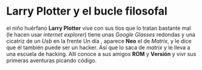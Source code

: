 # Larry Plotter y el bucle filosofal

el niño huérfano **Larry Plotter** vive con sus tíos que lo tratan bastante mal (le hacen usar *internet explorer*)
tiene unas *Google Glasses* redondas y una cicatriz de un *Usb* en la frente
Un día , aparece **Neo** el de *Matrix*, y le dice que él también puede ser un hacker.
Así que lo saca de *matrix* y le lleva a una escuela de hacking.
Allí conoce a sus amigos **ROM** y **Versión** y vivr sus primeras aventuras picando código.
